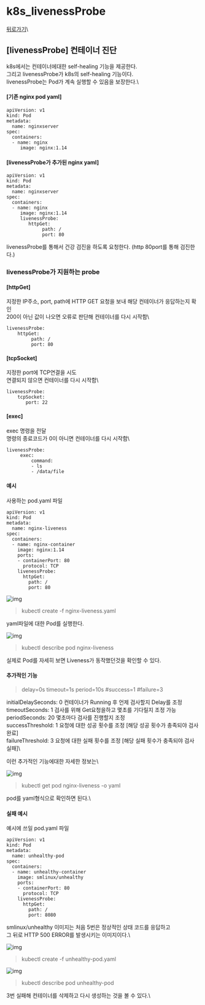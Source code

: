# k8s\_livenessProbe

[뒤로가기](../)\


## \[livenessProbe] 컨테이너 진단

k8s에서는 컨테이너에대한 self-healing 기능을 제공한다.\
그리고 livenessProbe가 k8s의 self-healing 기능이다.\
livenessProbe는 Pod가 계속 실행할 수 있음을 보장한다.\


#### \[기존 nginx pod yaml]

```
apiVersion: v1
kind: Pod
metadata:
  name: nginxserver
spec:
  containers:
  - name: nginx
     image: nginx:1.14
```

#### \[livenessProbe가 추가된 nginx yaml]

```
apiVersion: v1
kind: Pod
metadata:
  name: nginxserver
spec:
  containers:
  - name: nginx
     image: nginx:1.14
     livenessProbe:
        httpGet:
             path: /
             port: 80
```

livenessProbe를 통해서 건강 검진을 하도록 요청한다. (http 80port를 통해 검진한다.)

### livenessProbe가 지원하는 probe

#### \[httpGet]

지정한 IP주소, port, path에 HTTP GET 요청을 보내 해당 컨테이너가 응답하는지 확인\
200이 아닌 값이 나오면 오류로 판단해 컨테이너를 다시 시작함\


```
livenessProbe:
    httpGet:
         path: /
         port: 80
```

#### \[tcpSocket]

지정한 port에 TCP연결을 시도\
연결되지 않으면 컨테이너를 다시 시작함\


```
livenessProbe:
    tcpSocket:
       port: 22
```

#### \[exec]

exec 명령을 전달\
명령의 종료코드가 0이 아니면 컨테이너를 다시 시작함\


```
livenessProbe:
     exec:
         command:
         - ls
         - /data/file
```

#### 예시

사용하는 pod.yaml 파일

```
apiVersion: v1
kind: Pod
metadata:
  name: nginx-liveness
spec:
  containers:
  - name: nginx-container
    image: nginx:1.14
    ports:
    - containerPort: 80
      protocol: TCP
    livenessProbe:
      httpGet:
        path: /
        port: 80
```

![img](../Data/Img/k8s\_liveness1.png)

> kubectl create -f nginx-liveness.yaml

yaml파일에 대한 Pod를 실행한다.

![img](../Data/Img/k8s\_liveness2.png)

> kubectl describe pod nginx-liveness

실제로 Pod를 자세히 보면 Liveness가 동작했던것을 확인할 수 있다.

#### 추가적인 기능

> delay=0s timeout=1s period=10s #success=1 #failure=3

initialDelaySeconds: 0 컨테이너가 Running 후 언제 검사할지 Delay를 조정\
timeoutSeconds: 1 검사를 위해 Get요청을하고 몇초를 기다릴지 조정 가능\
periodSeconds: 20 몇초마다 검사를 진행할지 조정\
successThreshold: 1 요청에 대한 성공 횟수를 조정 \[해당 성공 횟수가 충족되야 검사 완료]\
failureThreshold: 3 요청에 대한 실패 횟수를 조정 \[해당 실패 횟수가 충족되야 검사 실패]\


이런 추가적인 기능에대한 자세한 정보는\


![img](../Data/Img/k8s\_liveness3.png)

> kubectl get pod nginx-liveness -o yaml

pod를 yaml형식으로 확인하면 된다.\


#### 실패 예시

예시에 쓰일 pod.yaml 파일

```
apiVersion: v1
kind: Pod
metadata:
  name: unhealthy-pod
spec:
  containers:
  - name: unhealthy-container
    image: smlinux/unhealthy
    ports:
    - containerPort: 80
      protocol: TCP
    livenessProbe:
      httpGet:
        path: /
        port: 8080
```

smlinux/unhealthy 이미지는 처음 5번은 정상적인 상태 코드를 응답하고\
그 뒤로 HTTP 500 ERROR를 발생시키는 이미지이다.\


![img](../Data/Img/k8s\_liveness4.png)

> kubectl create -f unhealthy-pod.yaml

![img](../Data/Img/k8s\_liveness5.png)

> kubectl describe pod unhealthy-pod

3번 실패해 컨테이너를 삭제하고 다시 생성하는 것을 볼 수 있다.\
